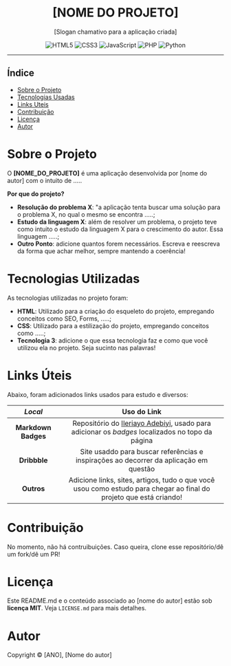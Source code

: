 <!-- [Centralização e logo do projeto OPICIONAIS!] -->

<div align="center">
  <h1>[NOME DO PROJETO]</h1>
  <p>[Slogan chamativo para a aplicação criada]</p>

  ![HTML5](https://img.shields.io/badge/html5-%23E34F26.svg?style=for-the-badge&logo=html5&logoColor=white)
  ![CSS3](https://img.shields.io/badge/css3-%231572B6.svg?style=for-the-badge&logo=css3&logoColor=white)
  ![JavaScript](https://img.shields.io/badge/javascript-%23323330.svg?style=for-the-badge&logo=javascript&logoColor=%23F7DF1E)
  ![PHP](https://img.shields.io/badge/php-%23777BB4.svg?style=for-the-badge&logo=php&logoColor=white)
  ![Python](https://img.shields.io/badge/python-3670A0?style=for-the-badge&logo=python&logoColor=ffdd54)
</div>

---

## Índice

- [Sobre o Projeto](#sobre)
- [Tecnologias Usadas](#stacks)
- [Links Uteis](#links)
- [Contribuição](#contribuicao) 
- [Licença](#licenca)
- [Autor](#autor-projeto)


<h1 id="sobre">Sobre o Projeto</h1>

O **[NOME_DO_PROJETO]** é uma aplicação desenvolvida por [nome do autor] com o intuito de .....

**Por que do projeto?**
- **Resolução do problema X**: "a aplicação tenta buscar uma solução para o problema X, no qual o mesmo se encontra .....;
- **Estudo da linguagem X**: além de resolver um problema, o projeto teve como intuito o estudo da linguagem X para o crescimento do autor. Essa linguagem .....;
- **Outro Ponto**: adicione quantos forem necessários. Escreva e reescreva da forma que achar melhor, sempre mantendo a coerência!

<h1 id="stacks">Tecnologias Utilizadas</h1>

As tecnologias utilizadas no projeto foram:
- **HTML**: Utilizado para a criação do esqueleto do projeto, empregando conceitos como SEO, Forms, .....;
- **CSS**: Utilizado para a estilização do projeto, empregando conceitos como .....;
- **Tecnologia 3**: adicione o que essa tecnologia faz e como que você utilizou ela no projeto. Seja sucinto nas palavras! 


<h1 id="links">Links Úteis</h1>

Abaixo, foram adicionados links usados para estudo e diversos:

*Local* | Uso do Link
:---------: | :------:
**Markdown Badges** | Repositório do <a href="https://github.com/Ileriayo/markdown-badges?tab=readme-ov-file#license">Ileriayo Adebiyi</a>, usado para adicionar os _badges_ localizados no topo da página
**Dribbble** | Site usaddo para buscar referências e inspirações ao decorrer da aplicação em questão
**Outros** | Adicione links, sites, artigos, tudo o que você usou como estudo para chegar ao final do projeto que está criando!


<h1 id="contribuicao">Contribuição</h1>

No momento, não há contruibuições. Caso queira, clone esse repositório/dê um fork/dê um PR!


<h1 id="licenca">Licença</h1>

Este README.md e o conteúdo associado ao [nome do autor] estão sob **licença MIT**. Veja `LICENSE.md` para mais detalhes.


<h1 id="autor-projeto">Autor</h1>

Copyright © [ANO], [Nome do autor]
